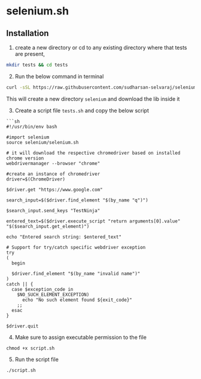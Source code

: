 # selenium.sh

## Installation

1. create a new directory or cd to any existing directory where that tests are present,

```sh
mkdir tests && cd tests
```

2. Run the below command in terminal

```sh
curl -sSL https://raw.githubusercontent.com/sudharsan-selvaraj/selenium.sh/main/install.sh | bash
```

This will create a new directory `selenium` and download the lib inside it

3. Create a script file `tests.sh` and copy the below script

```shell
```sh
#!/usr/bin/env bash

#import selenium
source selenium/selenium.sh

# it will download the respective chromedriver based on installed chrome version
webdrivermanager --browser "chrome"

#create an instance of chromedriver
driver=$(ChromeDriver)

$driver.get "https://www.google.com"

search_input=$($driver.find_element "$(by_name "q")")

$search_input.send_keys "TestNinja"

entered_text=$($driver.execute_script "return arguments[0].value" "$($search_input.get_element)")

echo "Entered search string: $entered_text"

# Support for try/catch specific webdriver exception
try
(
  begin
  
  $driver.find_element "$(by_name "invalid name")"
)
catch || {
  case $exception_code in
    $NO_SUCH_ELEMENT_EXCEPTION)
      echo "No such element found ${exit_code}"
    ;;
  esac
}

$driver.quit
```

4. Make sure to assign executable permission to the file

```shell
chmod +x script.sh
```

5. Run the script file

```shell
./script.sh
```